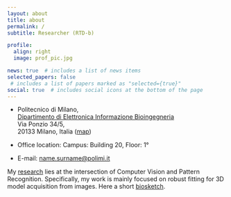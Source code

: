 ```yaml
---
layout: about
title: about
permalink: /
subtitle: Researcher (RTD-b)

profile:
  align: right
  image: prof_pic.jpg

news: true  # includes a list of news items
selected_papers: false
 # includes a list of papers marked as "selected={true}"
social: true  # includes social icons at the bottom of the page
---
```



* Politecnico di Milano, <br> <a href="https://www.deib.polimi.it/ita/home">Dipartimento di Elettronica Informazione Bioingegneria</a> <br>
Via Ponzio 34/5,<br>
20133 Milano, Italia ([map](https://www.deib.polimi.it/eng/how-to-reach-us))

* Office location: Campus: Building 20, Floor: 1°

* E-mail: name.surname@polimi.it


My [research][research]  lies at the intersection of Computer Vision and Pattern Recognition. Specifically, my work is mainly focused on robust fitting for 3D model acquisition from images.
Here a short [biosketch][bio].





[bio]:/bio/
[research]:/publications/
[teaching]:/teaching/
[cs]:/cs2022/
